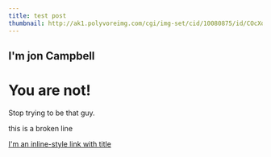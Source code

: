 ```yaml
---
title: test post
thumbnail: http://ak1.polyvoreimg.com/cgi/img-set/cid/10080875/id/COcXoOdo3hG-s7m2BjyNdw/size/l.jpg
---
```


## I'm jon Campbell

# You are not!

Stop trying to be that guy.

  this is a broken line

[I'm an inline-style link with title](https://www.google.com "Google's Homepage")

[logo]: https://github.com/adam-p/markdown-here/raw/master/src/common/images/icon48.png "Logo Title Text 2"